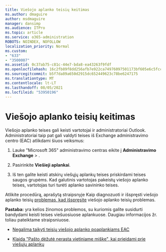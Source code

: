 ```yaml
---
title: Viešojo aplanko teisių keitimas
ms.author: dmaguire
author: msdmaguire
manager: dansimp
ms.audience: ITPro
ms.topic: article
ms.service: o365-administration
ROBOTS: NOINDEX, NOFOLLOW
localization_priority: Normal
ms.custom:
- "633"
- "3500007"
ms.assetid: 0c37ab75-c81c-44e7-bda8-ea43263f9fdf
ms.openlocfilehash: 16c2fb89f8dd256afb7e922ca74976097501173bf605e6c5fccc73019a71edcd
ms.sourcegitcommit: b5f7da89a650d2915dc652449623c78be6247175
ms.translationtype: MT
ms.contentlocale: lt-LT
ms.lasthandoff: 08/05/2021
ms.locfileid: "53950196"
---
```

# <a name="changing-public-folder-permissions"></a>Viešojo aplanko teisių keitimas

Viešojo aplanko teises gali keisti vartotojai ir administratoriai Outlook. Administratoriai taip pat gali valdyti teises iš Exchange administravimo centro (EAC) atlikdami šiuos veiksmus:
  
1. Lauke "Microsoft 365" administravimo centras eikite į **Administravimo Exchange** \> .

2. Pasirinkite **Viešieji aplankai**.

3. Iš ten galite keisti atskirų viešųjų aplankų teises priskirdami teises saugos grupėms. Kad galutinis vartotojas pakeistų viešojo aplanko teises, vartotojas turi turėti aplanko savininko teises.

Atlikite procedūrą, aprašytą straipsnyje Kaip diagnozuoti ir išspręsti viešojo aplanko teisių [problemas, kad išspręsite](https://docs.microsoft.com/exchange/troubleshoot/public-folders/public-folder-permission-issues) viešojo aplanko teisių problemas.

**Pastaba:** yra kelios žinomos problemos, su kuriomis galite susidurti bandydami keisti teises viešuosiuose aplankuose. Daugiau informacijos žr. toliau pateiktame straipsniuose.

- [Negalima taikyti teisių viešojo aplanko poaplankiams EAC](https://docs.microsoft.com/exchange/troubleshoot/public-folders/can%E2%80%99t-apply-permissions-public-folder-subfolders)

- [Klaida "Pašto dėžutė nerasta vietiniame miške", kai prieidami prie viešųjų aplankų](https://docs.microsoft.com/exchange/troubleshoot/public-folders/mailbox-not-found-local-forest-public-folder)

